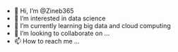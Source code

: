 - 👋 Hi, I’m @Zineb365
- 👀 I’m interested in data science
- 🌱 I’m currently learning big data and cloud computing
- 💞️ I’m looking to collaborate on ...
- 📫 How to reach me ...

<!---
Zineb365/Zineb365 is a ✨ special ✨ repository because its `README.md` (this file) appears on your GitHub profile.
You can click the Preview link to take a look at your changes.
--->

